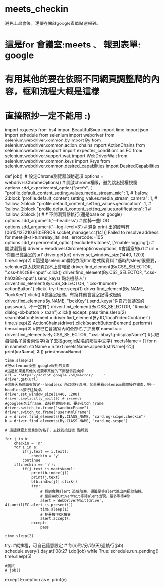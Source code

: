 # meets_checkin
避免上晨會後，還要在開啟google表單點選報到。
# 這是for 會議室:meets 、 報到表單: google
# 有用其他的要在依照不同網頁調整爬的內容，框和流程大概是這樣
# 直接照抄一定不能用 :)

import requests
from bs4 import BeautifulSoup
import time
import json
import schedule
from selenium import webdriver
from selenium.webdriver.common.by import By
from selenium.webdriver.common.action_chains import ActionChains
from selenium.webdriver.support import expected_conditions as EC
from selenium.webdriver.support.wait import WebDriverWait
from selenium.webdriver.common.keys import Keys
from selenium.webdriver.common.desired_capabilities import DesiredCapabilities

def job():
    # 設定Chrome瀏覽器啟動選項
    options = webdriver.ChromeOptions()
    # 開啟chrome權限，避免跳出授權視窗
    options.add_experimental_option("prefs", { \
        "profile.default_content_setting_values.media_stream_mic": 1,     # 1:allow, 2:block 
        "profile.default_content_setting_values.media_stream_camera": 1,  # 1:allow, 2:block 
        "profile.default_content_setting_values.geolocation": 1,          # 1:allow, 2:block 
        "profile.default_content_setting_values.notifications": 1         # 1:allow, 2:block 
    })
    # # 不開瀏覽器執行(還是base on google)
    options.add_argument('--headless')
    # 關掉一些LOG
    options.add_argument('--log-level=3')
    # 避免 print 出的資料有[0615/125210.910:ERROR:socket_manager.cc(141)] Failed to resolve address for meet-jit-si-turnrelay.jitsi.net., errorcode: -105
    options.add_experimental_option('excludeSwitches', ['enable-logging'])
    # 開啟瀏覽器
    driver = webdriver.Chrome(options=options)
    #會議室的url
    # url = '你自己會議室的url'
    driver.get(url)
    driver.set_window_size(1440, 1200)
    time.sleep(2)
    #這邊是selenium開始依照html格式爬資料
    #適時的sleep很重要，selenium跑太快網頁跟不上會報錯
    driver.find_element(By.CSS_SELECTOR, ".css-hh0z88-input").click()
    driver.find_element(By.CSS_SELECTOR, ".css-hh0z88-input").send_keys('點名機器人')
    driver.find_element(By.CSS_SELECTOR, ".css-1hbmoh1-actionButton").click()
    try:
        time.sleep(1)
        driver.find_element(By.NAME, "lockKey").click()
        #會議室密碼，有換其他會議室記得改密碼
        driver.find_element(By.NAME, "lockKey").send_keys("你自己會議室的password，不一定有")
        driver.find_element(By.CSS_SELECTOR, "#modal-dialog-ok-button > span").click()
    except:
        pass
    time.sleep(2)
    searchButtonElement = driver.find_element(By.ID,'localVideoContainer')
    time.sleep(2)
    ActionChains(driver).click(searchButtonElement).perform()
    time.sleep(2)
    #把已在會議室內的全部名子抓出來
    namelist = driver.find_elements(By.CSS_SELECTOR, ".css-5bay1g-displayName")
    #只取每個名子最後兩個字(為了去找google點名的那個中文字)
    meetsName = []
    for n in namelist:
        strName = n.text
        meetsName.append(strName[-2:])
        print(strName[-2:])
    print(meetsName)

    time.sleep(2)
    #把selenium換去 google報到的頁面
    #這邊如果用其他的或要串其他的下面整個要換掉
    url = 'https://script.google.com/macros/.....'
    driver.get(url)
    #這邊因為前面有設定--headless 所以這行沒用，如果要看selenium實際操作畫面，把--headless那行註解掉。
    driver.set_window_size(1440, 1200)
    driver.implicitly_wait(5) # seconds
    #google有包iframe，直接抓會抓不到，要switch frame
    driver.switch_to.frame("sandboxFrame")
    driver.switch_to.frame("userHtmlFrame")
    a = driver.find_elements(By.CLASS_NAME, "card.ng-scope.checkin")
    b = driver.find_elements(By.CLASS_NAME, "card.ng-scope")

    # 這邊就把上面拿到的名子，去找到按鈕後 點報到
    
    for j in b:
        checkin = 'n'
        for i in a:
            if(j.text == i.text):
                checkin = 'y'
            continue
        if(checkin == 'n'):
            if(j.text in meetsName):
                print(b.index(j))  
                print(j.text)    
                b[b.index(j)].click()
                try:
                    # 報到會跳alert 造成阻塞，這邊是等alert跳出來把他點掉。
                    # 使用WebDriverWait等待alert出現，最多等待4秒
                    alert = WebDriverWait(driver, 4).until(EC.alert_is_present())
                    time.sleep(1)
                    # 接著按下OK按鈕
                    alert.accept()
                except:
                    pass

    time.sleep(2)  
try:
    #就排程，可自己隨意設定
    # 每(n)秒/分/時/天/週執行(job)
    schedule.every().day.at('08:27').do(job)
    while True:
        schedule.run_pending()
        time.sleep(5)

    #測試    
    # job()
except Exception as e: 
    print(e)
